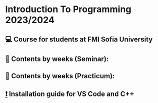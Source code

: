 # Introduction To Programming 2023/2024
## :computer: Course for students at FMI Sofia University
<!-- ## [:page_facing_up:](https://github.com/KrashM/Introduction_To_Programming/tree/main/Control%20Solutions) Example solutions to controls -->
## :pushpin: Contents by weeks (Seminar):

## :pushpin: Contents by weeks (Practicum):
## [:exclamation:](https://github.com/KrashM/Introduction_To_Programming/blob/main/Utils/InstallationGuide.md) Installation guide for VS Code and C++